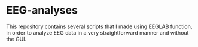 # EEG-analyses
This repository contains several scripts that I made using EEGLAB function, in order to analyze EEG data in a very straightforward manner and without the GUI. 

